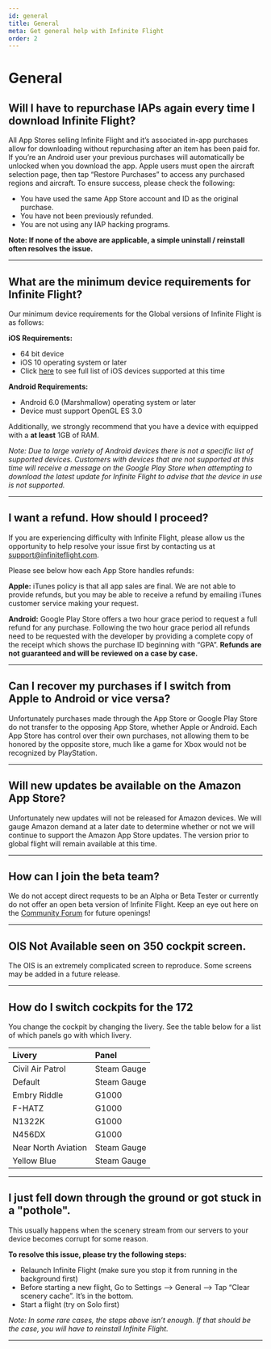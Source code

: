 ```yaml
---
id: general
title: General
meta: Get general help with Infinite Flight
order: 2
---
```


# General

## Will I have to repurchase IAPs again every time I download Infinite Flight?

All App Stores selling Infinite Flight and it’s associated in-app purchases allow for downloading without repurchasing after an item has been paid for. If you’re an Android user your previous purchases will automatically be unlocked when you download the app. Apple users must open the aircraft selection page, then tap “Restore Purchases” to access any purchased regions and aircraft. To ensure success, please check the following:

- You have used the same App Store account and ID as the original purchase.
- You have not been previously refunded.
- You are not using any IAP hacking programs.

**Note: If none of the above are applicable, a simple uninstall / reinstall often resolves the issue.**

---



## What are the minimum device requirements for Infinite Flight?

Our minimum device requirements for the Global versions of Infinite Flight is as follows:

**iOS Requirements:**

- 64 bit device
- iOS 10 operating system or later
- Click [here](https://developer.apple.com/library/content/documentation/DeviceInformation/Reference/iOSDeviceCompatibility/HardwareGPUInformation/HardwareGPUInformation.html#//apple_ref/doc/uid/TP40013599-CH106-SW1) to see full list of iOS devices supported at this time



**Android Requirements:**

- Android 6.0 (Marshmallow) operating system or later
- Device must support OpenGL ES 3.0

Additionally, we strongly recommend that you have a device with equipped with a **at least** 1GB of RAM.

*Note: Due to large variety of Android devices there is not a specific list of supported devices. Customers with devices that are not supported at this time will receive a message on the Google Play Store when attempting to download the latest update for Infinite Flight to advise that the device in use is not supported.*

---



## I want a refund. How should I proceed?

If you are experiencing difficulty with Infinite Flight, please allow us the opportunity to help resolve your issue first by contacting us at [support@infiniteflight.com](mailto:support@infiniteflight.com).

Please see below how each App Store handles refunds:

**Apple:** iTunes policy is that all app sales are final. We are not able to provide refunds, but you may be able to receive a refund by emailing iTunes customer service making your request.

**Android:** Google Play Store offers a two hour grace period to request a full refund for any purchase. Following the two hour grace period all refunds need to be requested with the developer by providing a complete copy of the receipt which shows the purchase ID beginning with “GPA”. **Refunds are not guaranteed and will be reviewed on a case by case.**

---



## Can I recover my purchases if I switch from Apple to Android or vice versa?

Unfortunately purchases made through the App Store or Google Play Store do not transfer to the opposing App Store, whether Apple or Android. Each App Store has control over their own purchases, not allowing them to be honored by the opposite store, much like a game for Xbox would not be recognized by PlayStation.

---



## Will new updates be available on the Amazon App Store?

Unfortunately new updates will not be released for Amazon devices. We will gauge Amazon demand at a later date to determine whether or not we will continue to support the Amazon App Store updates. The version prior to global flight will remain available at this time.

---



## How can I join the beta team?

We do not accept direct requests to be an Alpha or Beta Tester or currently do not offer an open beta version of Infinite Flight. Keep an eye out here on the [Community Forum](https://community.infiniteflight.com) for future openings!

---



## OIS Not Available seen on 350 cockpit screen.

The OIS is an extremely complicated screen to reproduce. Some screens may be added in a future release.

---



## How do I switch cockpits for the 172

You change the cockpit by changing the livery. See the table below for a list of which panels go with which livery.

| Livery              | Panel       |
| :------------------ | :---------- |
| Civil Air Patrol    | Steam Gauge |
| Default             | Steam Gauge |
| Embry Riddle        | G1000       |
| F-HATZ              | G1000       |
| N1322K              | G1000       |
| N456DX              | G1000       |
| Near North Aviation | Steam Gauge |
| Yellow Blue         | Steam Gauge |

---



## I just fell down through the ground or got stuck in a "pothole".

This usually happens when the scenery stream from our servers to your device becomes corrupt for some reason.

**To resolve this issue, please try the following steps:**

- Relaunch Infinite Flight (make sure you stop it from running in the background first)
- Before starting a new flight, Go to Settings —> General —> Tap “Clear scenery cache”. It’s in the bottom.
- Start a flight (try on Solo first)

*Note: In some rare cases, the steps above isn’t enough. If that should be the case, you will have to reinstall Infinite Flight.*

---



